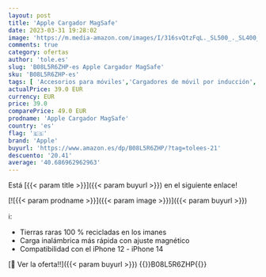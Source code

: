 ```yaml
---
layout: post
title: 'Apple Cargador MagSafe'
date: 2023-03-31 19:28:02
image: 'https://m.media-amazon.com/images/I/316svQtzFqL._SL500_._SL400_.jpg'
comments: true
category: ofertas
author: 'tole.es'
slug: 'B08L5R6ZHP-es Apple Cargador MagSafe'
sku: 'B08L5R6ZHP-es'
tags: [ 'Accesorios para móviles','Cargadores de móvil por inducción','Cargadores para móviles','Comunicación móvil y accesorios','Electrónica','apple','🇪🇸', ]
actualPrice: 39.0 EUR
currency: EUR
price: 39.0
comparePrice: 49.0 EUR
prodname: 'Apple Cargador MagSafe'
country: 'es'
flag: '🇪🇸'
brand: 'Apple'
buyurl: 'https://www.amazon.es/dp/B08L5R6ZHP/?tag=tolees-21'
descuento: '20.41'
average: '40.686962962963'
---
```


Está [{{< param title >}}]({{< param buyurl >}}) en el siguiente enlace!

[![{{< param prodname >}}]({{< param image >}})]({{< param buyurl >}})

ℹ️:

- Tierras raras 100 % recicladas en los imanes
- Carga inalámbrica más rápida con ajuste magnético
- Compatibilidad con el iPhone 12 - iPhone 14

[🛒 Ver la oferta!!]({{< param buyurl >}})
{{<world>}}B08L5R6ZHP{{</world>}}
